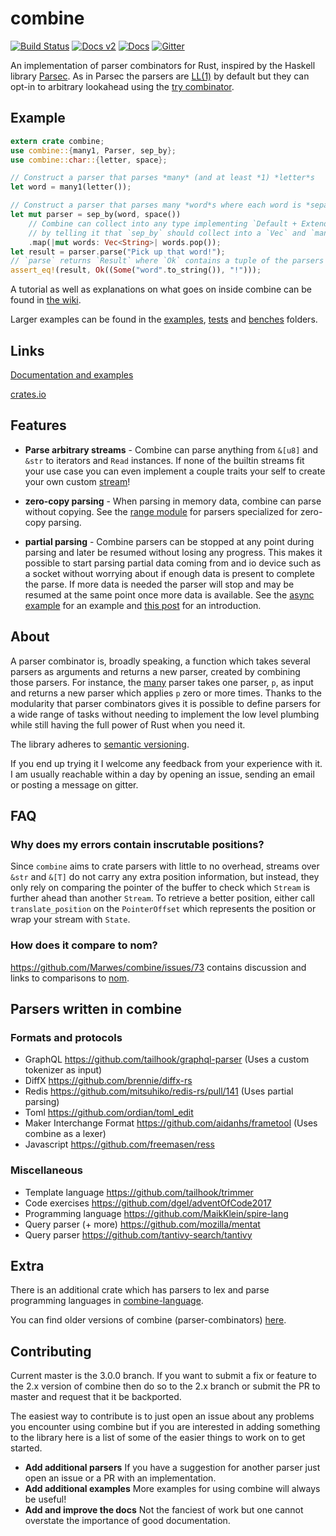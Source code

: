# combine
[![Build Status](https://travis-ci.org/Marwes/combine.svg?branch=master)](https://travis-ci.org/Marwes/combine)
[![Docs v2](https://docs.rs/combine/badge.svg?version=^2)](https://docs.rs/combine/^2)
[![Docs](https://docs.rs/combine/badge.svg)](https://docs.rs/combine)
[![Gitter](https://badges.gitter.im/Join%20Chat.svg)](https://gitter.im/Marwes/combine?utm_source=badge&utm_medium=badge&utm_campaign=pr-badge)

An implementation of parser combinators for Rust, inspired by the Haskell library [Parsec](https://hackage.haskell.org/package/parsec). As in Parsec the parsers are [LL(1)](https://en.wikipedia.org/wiki/LL_parser) by default but they can opt-in to arbitrary lookahead using the [try  combinator](https://marwes.github.io/combine/combine/fn.try.html).

## Example

```rust
extern crate combine;
use combine::{many1, Parser, sep_by};
use combine::char::{letter, space};

// Construct a parser that parses *many* (and at least *1) *letter*s
let word = many1(letter());

// Construct a parser that parses many *word*s where each word is *separated by* a (white)*space*
let mut parser = sep_by(word, space())
    // Combine can collect into any type implementing `Default + Extend` so we need to assist rustc
    // by telling it that `sep_by` should collect into a `Vec` and `many1` should collect to a `String`
    .map(|mut words: Vec<String>| words.pop());
let result = parser.parse("Pick up that word!");
// `parse` returns `Result` where `Ok` contains a tuple of the parsers output and any remaining input.
assert_eq!(result, Ok((Some("word".to_string()), "!")));
```

A tutorial as well as explanations on what goes on inside combine can be found in [the wiki](https://github.com/Marwes/combine/wiki).

Larger examples can be found in the [examples][], [tests][] and [benches][] folders.

[examples]:https://github.com/Marwes/combine/tree/master/examples
[tests]:https://github.com/Marwes/combine/tree/master/tests
[benches]:https://github.com/Marwes/combine/tree/master/benches

## Links

[Documentation and examples](https://docs.rs/crate/combine)

[crates.io](https://crates.io/crates/combine)

## Features

* __Parse arbitrary streams__ - Combine can parse anything from `&[u8]` and `&str` to iterators and `Read` instances. If none of the builtin streams fit your use case you can even implement a couple traits your self to create your own custom [stream](https://docs.rs/combine/3.*/combine/stream/index.html)!

* __zero-copy parsing__ - When parsing in memory data, combine can parse without copying. See the [range module](https://docs.rs/combine/3.*/combine/parser/range/index.html) for parsers specialized for zero-copy parsing.

* __partial parsing__ - Combine parsers can be stopped at any point during parsing and later be resumed without losing any progress. This makes it possible to start parsing partial data coming from and io device such as a socket without worrying about if enough data is present to complete the parse. If more data is needed the parser will stop and may be resumed at the same point once more data is available. See the [async example](https://github.com/Marwes/combine/blob/master/examples/async.rs) for an example and [this post](https://marwes.github.io/2018/02/08/combine-3.html) for an introduction.

## About

A parser combinator is, broadly speaking, a function which takes several parsers as arguments and returns a new parser, created by combining those parsers. For instance, the [many](https://marwes.github.io/combine/combine/fn.many.html) parser takes one parser, `p`, as input and returns a new parser which applies `p` zero or more times. Thanks to the modularity that parser combinators gives it is possible to define parsers for a wide range of tasks without needing to implement the low level plumbing while still having the full power of Rust when you need it. 

The library adheres to [semantic versioning](http://semver.org).

If you end up trying it I welcome any feedback from your experience with it. I am usually reachable within a day by opening an issue, sending an email or posting a message on gitter.

## FAQ

### Why does my errors contain inscrutable positions?

Since `combine` aims to crate parsers with little to no overhead, streams over `&str` and `&[T]` do not carry any extra position information, but instead, they only rely on comparing the pointer of the buffer to check which `Stream` is further ahead than another `Stream`. To retrieve a better position, either call `translate_position` on the `PointerOffset` which represents the position or wrap your stream with `State`.

### How does it compare to nom?

https://github.com/Marwes/combine/issues/73 contains discussion and links to comparisons to [nom](https://github.com/Geal/nom).

## Parsers written in combine

### Formats and protocols

* GraphQL https://github.com/tailhook/graphql-parser (Uses a custom tokenizer as input)
* DiffX https://github.com/brennie/diffx-rs
* Redis https://github.com/mitsuhiko/redis-rs/pull/141 (Uses partial parsing)
* Toml https://github.com/ordian/toml_edit
* Maker Interchange Format https://github.com/aidanhs/frametool (Uses combine as a lexer)
* Javascript https://github.com/freemasen/ress

### Miscellaneous

* Template language https://github.com/tailhook/trimmer
* Code exercises https://github.com/dgel/adventOfCode2017
* Programming language https://github.com/MaikKlein/spire-lang
* Query parser (+ more) https://github.com/mozilla/mentat
* Query parser https://github.com/tantivy-search/tantivy

## Extra

There is an additional crate which has parsers to lex and parse programming languages in [combine-language](https://github.com/Marwes/combine-language).

You can find older versions of combine (parser-combinators) [here](https://crates.io/crates/parser-combinators).

## Contributing

Current master is the 3.0.0 branch. If you want to submit a fix or feature to the 2.x version of combine then
do so to the 2.x branch or submit the PR to master and request that it be backported.

The easiest way to contribute is to just open an issue about any problems you encounter using combine but if you are interested in adding something to the library here is a list of some of the easier things to work on to get started.

* __Add additional parsers__ If you have a suggestion for another parser just open an issue or a PR with an implementation.
* __Add additional examples__ More examples for using combine will always be useful!
* __Add and improve the docs__ Not the fanciest of work but one cannot overstate the importance of good documentation.

